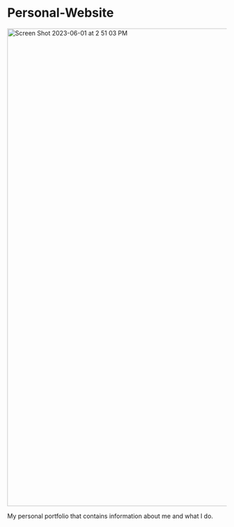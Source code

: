 # Personal-Website
<img width="1095" alt="Screen Shot 2023-06-01 at 2 51 03 PM" src="https://github.com/Navkiran23/Personal-Website/assets/100175211/2bf6cf9d-fb2f-4762-ab03-85524466641e">

My personal portfolio that contains information about me and what I do.
